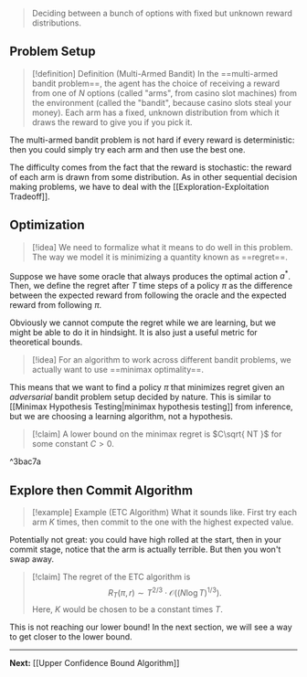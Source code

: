 > Deciding between a bunch of options with fixed but unknown reward distributions.
## Problem Setup

> [!definition] Definition (Multi-Armed Bandit)
> In the ==multi-armed bandit problem==, the agent has the choice of receiving a reward from one of $N$ options (called "arms", from casino slot machines) from the environment (called the "bandit", because casino slots steal your money). Each arm has a fixed, unknown distribution from which it draws the reward to give you if you pick it.

The multi-armed bandit problem is not hard if every reward is deterministic: then you could simply try each arm and then use the best one.

The difficulty comes from the fact that the reward is stochastic: the reward of each arm is drawn from some distribution. As in other sequential decision making problems, we have to deal with the [[Exploration-Exploitation Tradeoff]].

## Optimization

> [!idea]
> We need to formalize what it means to do well in this problem. The way we model it is minimizing a quantity known as ==regret==.

Suppose we have some oracle that always produces the optimal action $a^{*}$. Then, we define the regret after $T$ time steps of a policy $\pi$ as the difference between the expected reward from following the oracle and the expected reward from following $\pi$.

Obviously we cannot compute the regret while we are learning, but we might be able to do it in hindsight. It is also just a useful metric for theoretical bounds.

> [!idea]
> For an algorithm to work across different bandit problems, we actually want to use ==minimax optimality==.

This means that we want to find a policy $\pi$ that minimizes regret given an *adversarial* bandit problem setup decided by nature. This is similar to [[Minimax Hypothesis Testing|minimax hypothesis testing]] from inference, but we are choosing a learning algorithm, not a hypothesis.

> [!claim]
> A lower bound on the minimax regret is $C\sqrt{ NT }$ for some constant $C>0$.

^3bac7a

## Explore then Commit Algorithm

> [!example] Example (ETC Algorithm)
> What it sounds like. First try each arm $K$ times, then commit to the one with the highest expected value.

Potentially not great: you could have high rolled at the start, then in your commit stage, notice that the arm is actually terrible. But then you won't swap away.

> [!claim]
> The regret of the ETC algorithm is
> $$
> R_{T}(\pi,r)\sim T^{2/3}\cdot\mathcal{O}((N\log T)^{1/3}).
> $$
> Here, $K$ would be chosen to be a constant times $T$.

This is not reaching our lower bound! In the next section, we will see a way to get closer to the lower bound.

---

**Next:** [[Upper Confidence Bound Algorithm]]